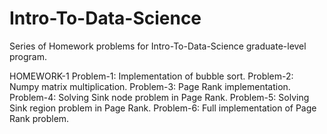 # Intro-To-Data-Science

Series of Homework problems for Intro-To-Data-Science graduate-level program.

HOMEWORK-1
Problem-1: Implementation of bubble sort.
Problem-2: Numpy matrix multiplication.
Problem-3: Page Rank implementation.
Problem-4: Solving Sink node problem in Page Rank.
Problem-5: Solving Sink region problem in Page Rank.
Problem-6: Full implementation of Page Rank problem.
